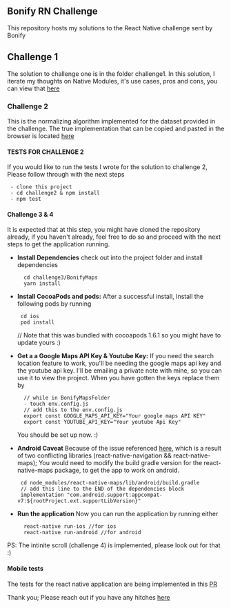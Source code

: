 ## Bonify RN Challenge
 This repository hosts my solutions to the React Native challenge sent by Bonify

 ## Challenge 1
 The solution to challenge one is in the folder challenge1. In this solution, I iterate my thoughts on Native Modules, it's use cases, pros and cons, you can view that [here](https://github.com/Hasstrup/bonify-challenge/tree/develop/challenge1)

 ### Challenge 2

 This is the normalizing algorithm implemented for the dataset provided in the challenge. 
 The true implementation that can be copied and pasted in the browser is located [here](https://github.com/Hasstrup/bonify-challenge/blob/develop/challenge2/src/implementation.js)

 #### TESTS FOR CHALLENGE 2
 If you would like to run the tests I wrote for the solution to challenge 2, Please follow through with the next steps

```
 - clone this project
 - cd challenge2 & npm install
 - npm test
 ```


#### Challenge 3 & 4

It is expected that at this step, you might have cloned the repository already, if you haven't already, feel free to do so and proceed with the next steps to get the application running. 

- **Install Dependencies**
    check out into the project folder and install dependencies

    ```
      cd challenge3/BonifyMaps
      yarn install

    ```

- **Install CocoaPods and pods:**
    After a successful install, Install the following pods by running
   
    ```
     cd ios
     pod install

    ```
    // Note that this was bundled with cocoapods 1.6.1 so you might have to update yours :)

- **Get a a Google Maps API Key & Youtube Key:**
   If you need the search location feature to work, you'll be needing the google maps api key and the youtube api key. I'll be emailing a private note with mine, so you can use it to view the project. When you have gotten the keys replace them by 

   ```
     // while in BonifyMapsFolder
     - touch env.config.js
     // add this to the env.config.js
     export const GOOGLE_MAPS_API_KEY="Your google maps API KEY"
     export const YOUTUBE_API_KEY="Your youtube Api Key"
   ```
  You should be set up now. :)

- **Android Caveat** 
   Because of the issue referenced [here](https://github.com/react-native-community/react-native-maps/issues/2695), which is a result of two conflicting libraries (react-native-navigation && react-native-maps); You would need to modify the build gradle version for the react-native-maps package, to get the app to work on android. 

   ```
    cd node_modules/react-native-maps/lib/android/build.gradle
    // add this line to the END of the dependencies block 
    implementation "com.android.support:appcompat-v7:${rootProject.ext.supportLibVersion}"
  
   ```

- **Run the application**
  Now you can run the application by running either
  
  ```
    react-native run-ios //for ios
    react-native run-android //for android

  ```

 PS: The intinite scroll (challenge 4) is implemented, please look out for that :)

 #### Mobile tests
 The tests for the react native application are being implemented in this [PR](https://github.com/Hasstrup/bonify-challenge/pull/1)


 Thank you; Please reach out if you have any hitches [here](mailto:hasstrup.ezekiel@gmail.com)
